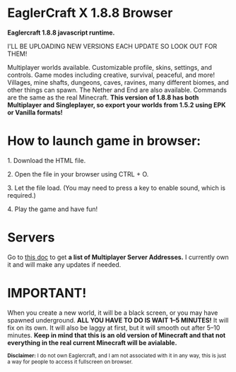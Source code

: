 <html>
<h1>EaglerCraft X 1.8.8 Browser</h1>
<head>
<p>
<b>Eaglercraft 1.8.8 javascript runtime.</b>

I'LL BE UPLOADING NEW VERSIONS EACH UPDATE SO LOOK OUT FOR THEM!

 Multiplayer worlds available. Customizable profile, skins, settings, and controls. Game modes including creative, survival, peaceful, and more! Villages, mine shafts, dungeons, caves, ravines, many different biomes, and other things can spawn. The Nether and End are also available. Commands are the same as the real Minecraft. <b>This version of 1.8.8 has both Multiplayer and Singleplayer, so export your worlds from 1.5.2 using EPK or Vanilla formats!</b>
</p>
</head>

<body>

<p>
<h1>How to launch game in browser:</h1>
<p>1. Download the HTML file.</p>
<p>2. Open the file in your browser using CTRL + O.</p>
<p>3. Let the file load. (You may need to press a key to enable sound, which is required.)</p>
<p>4. Play the game and have fun!</p>
</p>

<p>
<h1>Servers</h1>
Go to <a href="https://docs.google.com/document/d/1Dz7OAYckd_oea3qUHkRYtT4eZVZjuQalIUKyZ3ZFaEA/edit?usp=sharing"<a>this doc<a> to get <b>a list of Multiplayer Server Addresses.</b> I currently own it and will make any updates if needed.
</p>

<h1>IMPORTANT!</h1>

<p>
When you create a new world, it will be a black screen, or you may have spawned underground. <b>ALL YOU HAVE TO DO IS WAIT 1–5 MINUTES!</b> It will fix on its own. It will also be laggy at first, but it will smooth out after 5–10 minutes. <b>Keep in mind that this is an old version of Minecraft and that not everything in the real current Minecraft will be avialable.</b>
</p>

<div>

<footer><small><b>Disclaimer:</b> I do not own Eaglercraft, and I am not associated with it in any way, this is just a way for people to access it fullscreen on browser.<small><footer>
